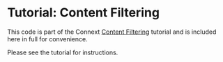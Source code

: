 # Tutorial: Content Filtering

This code is part of the Connext [Content Filtering](https://community.rti.com/static/documentation/developers/learn/content-filtering.html)
tutorial and is included here in full for convenience.

Please see the tutorial for instructions.
